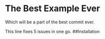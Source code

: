 # The Best Example Ever

Which will be a part of the best commit ever.

This line fixes 5 issues in one go.
##Installation
